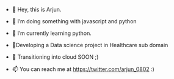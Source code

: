 - 👋 Hey, this is Arjun.
- 👀 I’m doing something with javascript and python
- 🌱 I’m currently learning python.
- 🌱Developing a Data science project in Healthcare sub domain
- 💞 Transitioning into cloud SOON ;)

- 📫 You can reach me at https://twitter.com/arjun_0802 :)

<!---
quickjune/quickjune is a ✨ special ✨ repository because its `README.md` (this file) appears on your GitHub profile.
You can click the Preview link to take a look at your changes.
--->
